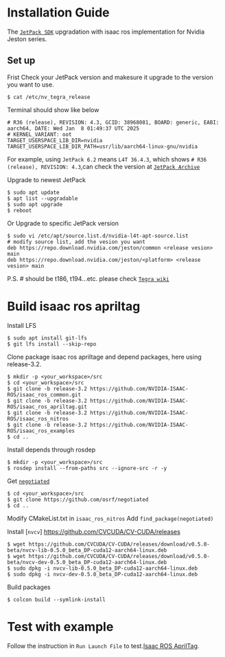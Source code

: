 # Installation Guide

The [`JetPack SDK`](https://developer.nvidia.com/embedded/jetpack-sdk-62) upgradation with isaac ros implementation for Nvidia Jeston series.


## Set up

Frist Check your JetPack version and makesure it upgrade to the version you want to use.
```shell
$ cat /etc/nv_tegra_release
```
Terminal should show like below
```shell
# R36 (release), REVISION: 4.3, GCID: 38968081, BOARD: generic, EABI: aarch64, DATE: Wed Jan  8 01:49:37 UTC 2025
# KERNEL_VARIANT: oot
TARGET_USERSPACE_LIB_DIR=nvidia
TARGET_USERSPACE_LIB_DIR_PATH=usr/lib/aarch64-linux-gnu/nvidia
```
For example, using `JetPack 6.2` means `L4T 36.4.3`, which shows `# R36 (release), REVISION: 4.3`,can check the version at [`JetPack Archive`](https://developer.nvidia.com/embedded/jetpack-archive)

Upgrade to newest JetPack
```shell
$ sudo apt update
$ apt list --upgradable
$ sudo apt upgrade
$ reboot
```

Or Upgrade to specific JetPack version
```shell
$ sudo vi /etc/apt/source.list.d/nvidia-l4t-apt-source.list
# modify source list, add the vesion you want
deb https://repo.download.nvidia.com/jeston/common <release vesion> main
deb https://repo.download.nvidia.com/jeston/<platform> <release vesion> main
```
P.S. #<platform> should be t186, t194...etc. please check [`Tegra wiki`](https://en.wikipedia.org/wiki/Tegra)

# Build isaac ros apriltag

Install LFS
```shell
$ sudo apt install git-lfs
$ git lfs install --skip-repo
```
Clone package isaac ros apriltage and depend packages, here using release-3.2.
```shell
$ mkdir -p <your_workspace>/src
$ cd <your_workspace>/src
$ git clone -b release-3.2 https://github.com/NVIDIA-ISAAC-ROS/isaac_ros_common.git
$ git clone -b release-3.2 https://github.com/NVIDIA-ISAAC-ROS/isaac_ros_apriltag.git
$ git clone -b release-3.2 https://github.com/NVIDIA-ISAAC-ROS/isaac_ros_nitros
$ git clone -b release-3.2 https://github.com/NVIDIA-ISAAC-ROS/isaac_ros_examples
$ cd ..
```
Install depends through rosdep
```shell
$ mkdir -p <your_workspace>/src
$ rosdep install --from-paths src --ignore-src -r -y
```
Get [`negotiated`](https://github.com/osrf/negotiated)
```shell
$ cd <your_workspace>/src
$ git clone https://github.com/osrf/negotiated
$ cd ..
```
Modify CMakeList.txt in `isaac_ros_nitros`
Add `find_package(negotiated)`

Install [`nvcv`] https://github.com/CVCUDA/CV-CUDA/releases
```shell
$ wget https://github.com/CVCUDA/CV-CUDA/releases/download/v0.5.0-beta/nvcv-lib-0.5.0_beta_DP-cuda12-aarch64-linux.deb
$ wget https://github.com/CVCUDA/CV-CUDA/releases/download/v0.5.0-beta/nvcv-dev-0.5.0_beta_DP-cuda12-aarch64-linux.deb
$ sudo dpkg -i nvcv-lib-0.5.0_beta_DP-cuda12-aarch64-linux.deb
$ sudo dpkg -i nvcv-dev-0.5.0_beta_DP-cuda12-aarch64-linux.deb
```
Build packages 
```shell
$ colcon build --symlink-install
```

# Test with example

Follow the instruction in `Run Launch File` to test.[Isaac ROS AprilTag](https://nvidia-isaac-ros.github.io/repositories_and_packages/isaac_ros_apriltag/isaac_ros_apriltag/index.html#quickstart). 


